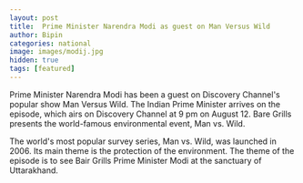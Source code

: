 ```yaml
---
layout: post
title:  Prime Minister Narendra Modi as guest on Man Versus Wild 
author: Bipin
categories: national
image: images/modij.jpg
hidden: true
tags: [featured]
---
```

Prime Minister Narendra Modi has been a guest on Discovery Channel's popular show Man Versus Wild. The Indian Prime Minister arrives on the episode, which airs on Discovery Channel at 9 pm on August 12. Bare Grills presents the world-famous environmental event, Man vs. Wild. 

The world's most popular survey series, Man vs. Wild, was launched in 2006. Its main theme is the protection of the environment. The theme of the episode is to see Bair Grills Prime Minister Modi at the sanctuary of Uttarakhand.